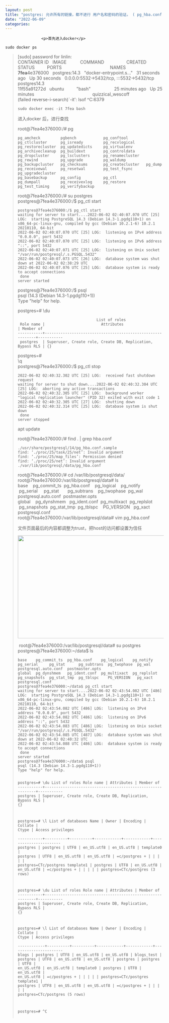 ```yaml
---
layout: post
title: "postgres: 允许所有的链接，都不进行 用户名和密码的验证。 ( pg_hba.conf 的修改）"
date: "2022-06-09"
categories: 
---
```


                    <p>首先进入docker</p> 
<pre><code>sudo docker ps</code></pre> 
<blockquote> 
 <p>[sudo] password for linlin:<br> CONTAINER ID   IMAGE           COMMAND                  CREATED          STATUS          PORTS                                       NAMES<br><strong>7fea</strong>4e376000   postgres:14.3   "docker-entrypoint.s…"   31 seconds ago   Up 30 seconds   0.0.0.0:5532-&gt;5432/tcp, :::5532-&gt;5432/tcp   postgres14.3<br> 11f55a91272d   ubuntu          "bash"                   25 minutes ago   Up 25 minutes                                               quizzical_wescoff<br> (failed reverse-i-search)`-it': lsof ^C:6379</p> 
 <pre><code>sudo docker exec -it 7fea bash</code></pre> 
 <p>进入docker 后，进行查找</p> 
 <p>root@7fea4e376000:/# pg</p> 
 <pre><code>pg_amcheck         pgbench            pg_conftool        pg_ctlcluster      pg_isready         pg_recvlogical     pg_restorecluster  pg_updatedicts     pg_virtualenv
pg_archivecleanup  pg_buildext        pg_controldata     pg_dropcluster     pg_lsclusters      pg_renamecluster   pg_rewind          pg_upgrade         pg_waldump
pg_backupcluster   pg_checksums       pg_createcluster   pg_dump            pg_receivewal      pg_resetwal        pg_test_fsync      pg_upgradecluster  
pg_basebackup      pg_config          pg_ctl             pg_dumpall         pg_receivexlog     pg_restore         pg_test_timing     pg_verifybackup    
</code></pre> 
 <p>root@7fea4e376000:/# su postgres<br> postgres@7fea4e376000:/$ pg_ctl start</p> 
 <pre><code>postgres@7fea4e376000:/$ pg_ctl start
waiting for server to start....2022-06-02 02:40:07.070 UTC [25] LOG:  starting PostgreSQL 14.3 (Debian 14.3-1.pgdg110+1) on x86_64-pc-linux-gnu, compiled by gcc (Debian 10.2.1-6) 10.2.1 20210110, 64-bit
2022-06-02 02:40:07.070 UTC [25] LOG:  listening on IPv4 address "0.0.0.0", port 5432
2022-06-02 02:40:07.070 UTC [25] LOG:  listening on IPv6 address "::", port 5432
2022-06-02 02:40:07.071 UTC [25] LOG:  listening on Unix socket "/var/run/postgresql/.s.PGSQL.5432"
2022-06-02 02:40:07.073 UTC [26] LOG:  database system was shut down at 2022-06-02 02:38:29 UTC
2022-06-02 02:40:07.076 UTC [25] LOG:  database system is ready to accept connections
 done
server started
</code></pre> 
 <p>postgres@7fea4e376000:/$ psql<br> psql (14.3 (Debian 14.3-1.pgdg110+1))<br> Type "help" for help.</p> 
 <p>postgres=# \du</p> 
 <pre><code>                                   List of roles
 Role name |                         Attributes                         | Member of 
-----------+------------------------------------------------------------+-----------
 postgres  | Superuser, Create role, Create DB, Replication, Bypass RLS | {}
</code></pre> 
 <p>postgres=#<br> \q<br> postgres@7fea4e376000:/$ pg_ctl stop</p> 
 <pre><code>2022-06-02 02:40:32.302 UTC [25] LOG:  received fast shutdown request
waiting for server to shut down....2022-06-02 02:40:32.304 UTC [25] LOG:  aborting any active transactions
2022-06-02 02:40:32.305 UTC [25] LOG:  background worker "logical replication launcher" (PID 32) exited with exit code 1
2022-06-02 02:40:32.305 UTC [27] LOG:  shutting down
2022-06-02 02:40:32.314 UTC [25] LOG:  database system is shut down
 done
server stopped
</code></pre> 
 <p>apt update</p> 
 <p>root@7fea4e376000:/# find . | grep hba.conf</p> 
 <pre><code>./usr/share/postgresql/14/pg_hba.conf.sample
find: ‘./proc/25/task/25/net’: Invalid argument
find: ‘./proc/25/map_files’: Permission denied
find: ‘./proc/25/net’: Invalid argument
./var/lib/postgresql/data/pg_hba.conf
</code></pre> 
 <p>root@7fea4e376000:/# cd /var/lib/postgresql/data/<br> root@7fea4e376000:/var/lib/postgresql/data# ls<br> base    pg_commit_ts  pg_hba.conf    pg_logical    pg_notify    pg_serial     pg_stat       pg_subtrans    pg_twophase  pg_wal   postgresql.auto.conf  postmaster.opts<br> global    pg_dynshmem   pg_ident.conf  pg_multixact  pg_replslot    pg_snapshots  pg_stat_tmp  pg_tblspc    PG_VERSION   pg_xact  postgresql.conf<br> root@7fea4e376000:/var/lib/postgresql/data# vim pg_hba.conf</p> 
 <p>文件页面最后的内容都调整为trust，把host的访问都设置为信任</p> 
 <p><img alt="" height="327" src="https://img-blog.csdnimg.cn/e1cbc8b75474440c9459fe29bee672d5.png" width="957"></p> 
 <p> root@7fea4e376000:/var/lib/postgresql/data# su postgres<br> postgres@7fea4e376000:~/data$ ls</p> 
 <pre><code>base	pg_commit_ts  pg_hba.conf    pg_logical    pg_notify	pg_serial     pg_stat	   pg_subtrans	pg_twophase  pg_wal   postgresql.auto.conf  postmaster.opts
global	pg_dynshmem   pg_ident.conf  pg_multixact  pg_replslot	pg_snapshots  pg_stat_tmp  pg_tblspc	PG_VERSION   pg_xact  postgresql.conf
postgres@7fea4e376000:~/data$ pg_ctl start
waiting for server to start....2022-06-02 02:43:54.082 UTC [486] LOG:  starting PostgreSQL 14.3 (Debian 14.3-1.pgdg110+1) on x86_64-pc-linux-gnu, compiled by gcc (Debian 10.2.1-6) 10.2.1 20210110, 64-bit
2022-06-02 02:43:54.082 UTC [486] LOG:  listening on IPv4 address "0.0.0.0", port 5432
2022-06-02 02:43:54.082 UTC [486] LOG:  listening on IPv6 address "::", port 5432
2022-06-02 02:43:54.083 UTC [486] LOG:  listening on Unix socket "/var/run/postgresql/.s.PGSQL.5432"
2022-06-02 02:43:54.085 UTC [487] LOG:  database system was shut down at 2022-06-02 02:40:32 UTC
2022-06-02 02:43:54.088 UTC [486] LOG:  database system is ready to accept connections
 done
server started
postgres@7fea4e376000:~/data$ psql
psql (14.3 (Debian 14.3-1.pgdg110+1))
Type "help" for help.

postgres=# \du
                                   List of roles
 Role name |                         Attributes                         | Member of 
-----------+------------------------------------------------------------+-----------
 postgres  | Superuser, Create role, Create DB, Replication, Bypass RLS | {}

postgres=# \l
                                 List of databases
   Name    |  Owner   | Encoding |  Collate   |   Ctype    |   Access privileges   
-----------+----------+----------+------------+------------+-----------------------
 postgres  | postgres | UTF8     | en_US.utf8 | en_US.utf8 | 
 template0 | postgres | UTF8     | en_US.utf8 | en_US.utf8 | =c/postgres          +
           |          |          |            |            | postgres=CTc/postgres
 template1 | postgres | UTF8     | en_US.utf8 | en_US.utf8 | =c/postgres          +
           |          |          |            |            | postgres=CTc/postgres
(3 rows)

postgres=# \du
                                   List of roles
 Role name |                         Attributes                         | Member of 
-----------+------------------------------------------------------------+-----------
 postgres  | Superuser, Create role, Create DB, Replication, Bypass RLS | {}

postgres=# \l
                                 List of databases
    Name    |  Owner   | Encoding |  Collate   |   Ctype    |   Access privileges   
------------+----------+----------+------------+------------+-----------------------
 blogs      | postgres | UTF8     | en_US.utf8 | en_US.utf8 | 
 blogs_test | postgres | UTF8     | en_US.utf8 | en_US.utf8 | 
 postgres   | postgres | UTF8     | en_US.utf8 | en_US.utf8 | 
 template0  | postgres | UTF8     | en_US.utf8 | en_US.utf8 | =c/postgres          +
            |          |          |            |            | postgres=CTc/postgres
 template1  | postgres | UTF8     | en_US.utf8 | en_US.utf8 | =c/postgres          +
            |          |          |            |            | postgres=CTc/postgres
(5 rows)

postgres=# ^C
</code></pre> 
 <p></p> 
</blockquote> 
<p></p> 
<p></p>
                
